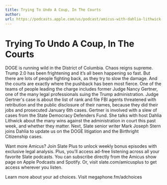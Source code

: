 ```yaml
---
title: Trying To Undo A Coup, In The Courts
author: 
url: https://podcasts.apple.com/us/podcast/amicus-with-dahlia-lithwick-law-justice-and-the-courts/id928790786?i=1000689999433
---
```

# Trying To Undo A Coup, In The Courts

DOGE is running wild in the District of Columbia. Chaos reigns supreme. Trump 2.0 has been frightening and it’s all been happening so fast. But there are lots of people fighting back, as they try to slow the damage. And the courts are exactly where the pushback has been most fierce. One of the teams of people leading the charge includes former Judge Nancy Gertner, one of the many legal professionals suing the Trump administration. Judge Gertner's case is about the list of rank and file FBI agents threatened with retribution and the public disclosure of their names, because they did their jobs and prosecuted January 6th cases. Gertner is involved with a slew of cases from the State Democracy Defenders Fund. She talks with host Dahlia Lithwick about the many wins against the administration in court this past week, and whether they matter. Next, Slate senior writer Mark Joseph Stern joins Dahlia to update us on the DOGE litigation and the Birthright Citizenship cases.

Want more Amicus? Join Slate Plus to unlock weekly bonus episodes with exclusive legal analysis. Plus, you’ll access ad-free listening across all your favorite Slate podcasts. You can subscribe directly from the Amicus show page on Apple Podcasts and Spotify. Or, visit slate.com/amicusplus to get access wherever you listen.

Learn more about your ad choices. Visit megaphone.fm/adchoices

